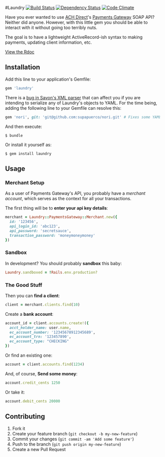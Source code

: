 #Laundry [![Build Status](https://secure.travis-ci.org/supapuerco/laundry.png?branch=master)](http://travis-ci.org/supapuerco/laundry) [![Dependency Status](https://gemnasium.com/wilg/laundry.png)](https://gemnasium.com/wilg/laundry) [![Code Climate](https://codeclimate.com/badge.png)](https://codeclimate.com/github/supapuerco/laundry)

Have you ever wanted to use [ACH Direct](http://www.achdirect.com)'s [Payments Gateway](http://paymentsgateway.com) SOAP API? Neither did anyone. However, with this little gem you should be able to interact with it without going too terribly nuts.

The goal is to have a lightweight ActiveRecord-ish syntax to making payments, updating client information, etc.

[View the Rdoc](http://rdoc.info/github/supapuerco/laundry/master/frames)

## Installation

Add this line to your application's Gemfile:

```ruby
gem 'laundry'
```

There is a [bug in Savon's XML parser](https://github.com/rubiii/nori/issues/19) that can affect you if you are intending to serialize any of Laundry's objects to YAML. For the time being, adding the following line to your Gemfile can resolve this:

```ruby
gem 'nori', git: 'git@github.com:supapuerco/nori.git' # Fixes some YAML serialization issues.
```

And then execute:

    $ bundle

Or install it yourself as:

    $ gem install laundry

## Usage

### Merchant Setup

As a user of Payments Gateway's API, you probably have a *merchant account*, which serves as the context for all your transactions.

The first thing will be to **enter your api key details**:

```ruby
merchant = Laundry::PaymentsGateway::Merchant.new({
  id: '123456',
  api_login_id: 'abc123',
  api_password: 'secretsauce',
  transaction_password: 'moneymoneymoney'
})
```

### Sandbox

In development? You should probably **sandbox** this baby:

```ruby
Laundry.sandboxed = !Rails.env.production?
```

### The Good Stuff

Then you can **find a client**:

```ruby
client = merchant.clients.find(10)
```

Create a **bank account**:

```ruby
account_id = client.accounts.create!({
  acct_holder_name: user.name,
  ec_account_number: '12345678912345689',
  ec_account_trn: '123457890',
  ec_account_type: "CHECKING"
})
```

Or find an existing one:

```ruby
account = client.accounts.find(1234)
```

And, of course, **Send some money**:
```ruby
account.credit_cents 1250
```

Or take it:

```ruby
account.debit_cents 20000
```

## Contributing

1. Fork it
2. Create your feature branch (`git checkout -b my-new-feature`)
3. Commit your changes (`git commit -am 'Add some feature'`)
4. Push to the branch (`git push origin my-new-feature`)
5. Create a new Pull Request
